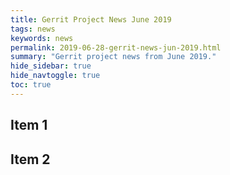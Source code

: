 ```yaml
---
title: Gerrit Project News June 2019
tags: news
keywords: news
permalink: 2019-06-28-gerrit-news-jun-2019.html
summary: "Gerrit project news from June 2019."
hide_sidebar: true
hide_navtoggle: true
toc: true
---
```


## Item 1

## Item 2

